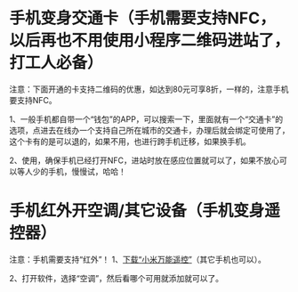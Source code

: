 
# 手机变身交通卡（手机需要支持NFC，以后再也不用使用小程序二维码进站了，打工人必备）
注意：下面开通的卡支持二维码的优惠，如达到80元可享8折，一样的，注意手机要支持NFC。

1、一般手机都自带一个“钱包”的APP，可以搜索一下，里面就有一个“交通卡”的选项，点进去在线办一个支持自己所在城市的交通卡，办理后就会绑定可使用了，这个卡有的是可以退的，如果不用，也进行跨手机迁移，如果换手机。

2、使用，确保手机已经打开NFC，进站时放在感应位置就可以了，如果不放心可以等人少的手机，慢慢试，哈哈！


# 手机红外开空调/其它设备（手机变身遥控器）
注意：手机需要支持“红外”！
1、[下载“小米万能遥控”](https://m.app.mi.com/details?id=com.duokan.phone.remotecontroller#)（其它手机也可以）。

2、打开软件，选择“空调”，然后看哪个可用就添加就可以了。
